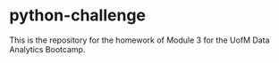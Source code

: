 # python-challenge
This is the repository for the homework of Module 3 for the UofM Data Analytics Bootcamp.
